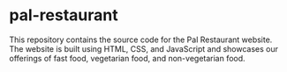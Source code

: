 # pal-restaurant
This repository contains the source code for the Pal Restaurant website. The website is built using HTML, CSS, and JavaScript and showcases our offerings of fast food, vegetarian food, and non-vegetarian food.
